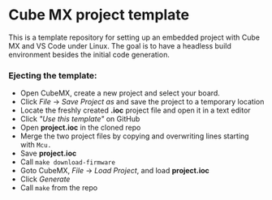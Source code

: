 # Cube MX project template

This is a template repository for setting up an embedded project with Cube MX and VS Code under Linux. The goal is to have a headless build environment besides the initial code generation.

### Ejecting the template:
- Open CubeMX, create a new project and select your board.
- Click _File_ -> _Save Project as_ and save the project to a temporary location
- Locate the freshly created __.ioc__ project file and open it in a text editor
- Click _"Use this template"_ on GitHub
- Open __project.ioc__ in the cloned repo
- Merge the two project files by copying and overwriting lines starting with `Mcu.`
- Save __project.ioc__
- Call `make download-firmware`
- Goto CubeMX, _File_ -> _Load Project_, and load __project.ioc__
- Click _Generate_
- Call `make` from the repo
